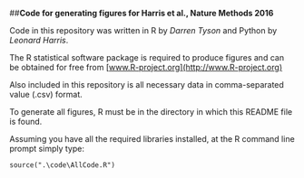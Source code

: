 ##**Code for generating figures for Harris et al., Nature Methods 2016**

Code in this repository was written in R by _Darren Tyson_ and Python by _Leonard Harris_.

The R statistical software package is required to produce figures and can be obtained for free from [www.R-project.org](http://www.R-project.org)

Also included in this repository is all necessary data in comma-separated value (.csv) format.


To generate all figures, R must be in the directory in which this README file is found.

Assuming you have all the required libraries installed, at the R command line prompt simply type:
```
source(".\code\AllCode.R")
```


